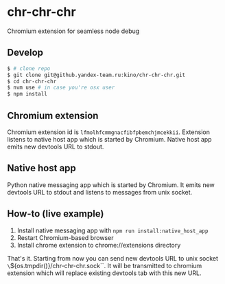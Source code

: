# chr-chr-chr
Chromium extension for seamless node debug

## Develop
```bash
$ # clone repo
$ git clone git@github.yandex-team.ru:kino/chr-chr-chr.git
$ cd chr-chr-chr
$ nvm use # in case you're osx user
$ npm install
```

## Chromium extension
Chromium extension id is `lfmolhfcmmgnacfibfpbemchjmcekkii`. Extension listens to native host app which is started by Chromium. Native host app emits new devtools URL to stdout.

## Native host app
Python native messaging app which is started by Chromium. It emits new devtools URL to stdout and listens to messages from unix socket.

## How-to (live example)
1. Install native messaging app with `npm run install:native_host_app`
2. Restart Chromium-based browser
3. Install chrome extension to chrome://extensions directory

That's it. Starting from now you can send new devtools URL to unix socket `\`${os.tmpdir()}/chr-chr-chr.sock\``. It will be transmitted to chromium extension which will replace existing devtools tab with this new URL.
